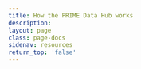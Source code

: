 ```yaml
---
title: How the PRIME Data Hub works
description:
layout: page
class: page-docs
sidenav: resources
return_top: 'false'
---
```

